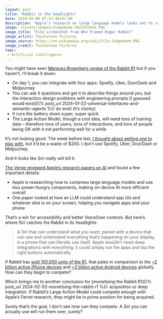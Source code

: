 ```yaml
---
layout: post
title: "Rabbit in the headlights"
date: 2024-05-08 07:33:48+01:00
description: "Apple’s research on large language models looks set to ruin any chances the Rabbit R1 may have."
image: /assets/images/Judgedoom-3923433442.PNG
image_title: "Film screenshot from Who Framed Roger Rabbit"
image_artist: Touchstone Pictures
image_source: https://en.wikipedia.org/wiki/File:Judgedoom.PNG
image_credit: Touchstone Pictures
tags:
 - Artificial intelligence
---
```


You might have seen [Marques Brownlee’s review of the Rabbit R1](https://youtu.be/ddTV12hErTc?si=Fqr7ahpnUMpGOhak) but if you haven’t, I’ll break it down:

- On day 1, you can integrate with four apps: Spotify, Uber, DoorDash and Midjourney
- You can ask it questions and get it to describe things around you, but the interaction design problems with engineering prompts [I guessed would exist]({% post_url 2024-01-22-universal-interfaces-and-semantic-agents %}) do exist (it’s clunky)
- It runs the battery down super, super quick
- The Large Action Model, though a cool idea, will need tons of training data – therefore tons of users, tons of interactions, and tons of people being OK with it not performing well for a while

It’s not looking good. The week before last, [I thought about getting one to play with](https://bsky.app/profile/visitmy.website/post/3kraxcwbvql2p), but it’d be a waste of $200. I don’t use Spotify, Uber, DoorDash or Midjourney. 

And it looks like Siri really will kill it.

[The Verge reviewed Apple’s research papers on AI](https://www.theverge.com/2024/5/5/24147995/apple-siri-ai-research-chatbot-creativity) and found a few important details:

- Apple is researching how to compress large language models and use less power-hungry components, making on-device AI more efficient overall
- One paper looked at how an LLM could understand app UIs and whatever else is on your screen, helping you navigate apps and your phone

That’s a win for accessibility and better VoiceOver controls. But here’s where Siri catches the Rabbit in its headlights:

> A Siri that can understand what you want, paired with a device that can see and understand everything that’s happening on your display, is a phone that can literally use itself. Apple wouldn’t need deep integrations with everything; it could simply run the apps and tap the right buttons automatically.

If Rabbit has [sold 100,000 units of the R1](https://www.statista.com/statistics/1452333/rabbit-r1-unit-sales/), that pales in comparison to the [~2 billion active iPhone devices](https://www.theverge.com/2023/2/2/23583501/apple-iphone-ipad-active-2-billion-devices-q1-2023) and [~3 billion active Android devices](https://www.theverge.com/2021/5/18/22440813/android-devices-active-number-smartphones-google-2021) globally. How can they begin to compete?

Which brings me to another conclusion for [monetising the Rabbit R1]({% post_url 2024-02-02-monetising-the-rabbit-r1 %}): acquisition or deep integration. If Rabbit’s Large Action Model could compete enough with Apple’s Ferret research, they might be in prime position for being acquired.

Surely that’s the goal, I don’t see how can they compete. A Siri you can actually use will run them over, surely?